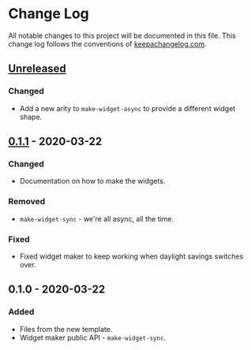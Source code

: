 # Change Log
All notable changes to this project will be documented in this file. This change log follows the conventions of [keepachangelog.com](http://keepachangelog.com/).

## [Unreleased]
### Changed
- Add a new arity to `make-widget-async` to provide a different widget shape.

## [0.1.1] - 2020-03-22
### Changed
- Documentation on how to make the widgets.

### Removed
- `make-widget-sync` - we're all async, all the time.

### Fixed
- Fixed widget maker to keep working when daylight savings switches over.

## 0.1.0 - 2020-03-22
### Added
- Files from the new template.
- Widget maker public API - `make-widget-sync`.

[Unreleased]: https://github.com/your-name/html-parser/compare/0.1.1...HEAD
[0.1.1]: https://github.com/your-name/html-parser/compare/0.1.0...0.1.1
